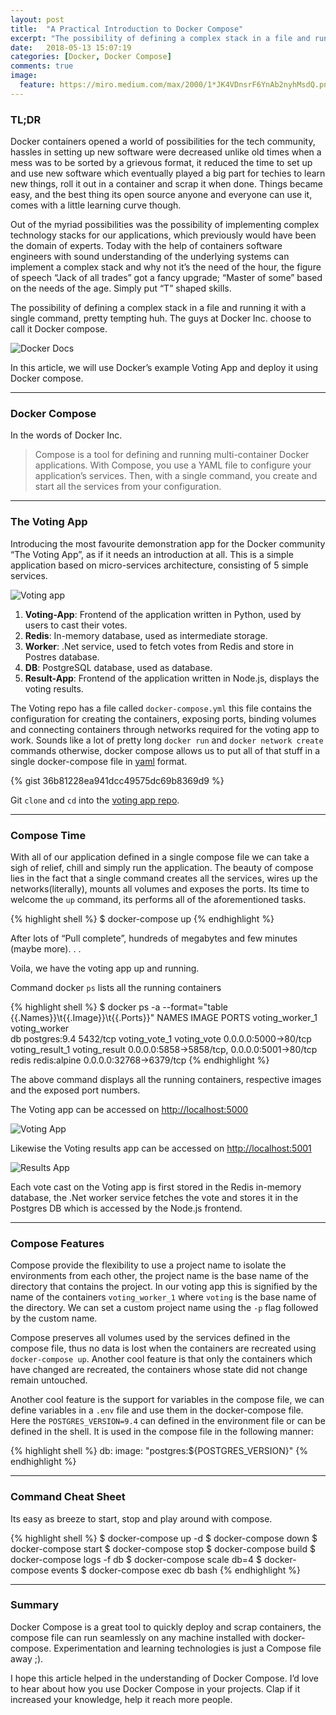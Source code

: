 ```yaml
---
layout: post
title:  "A Practical Introduction to Docker Compose"
excerpt: "The possibility of defining a complex stack in a file and running it with a single command, pretty tempting huh. The guys at Docker Inc. choose to call it Docker compose."
date:   2018-05-13 15:07:19
categories: [Docker, Docker Compose]
comments: true
image:
  feature: https://miro.medium.com/max/2000/1*JK4VDnsrF6YnAb2nyhMsdQ.png
---
```

### TL;DR

Docker containers opened a world of possibilities for the tech community, hassles in setting up new software were decreased unlike old times when a mess was to be sorted by a grievous format, it reduced the time to set up and use new software which eventually played a big part for techies to learn new things, roll it out in a container and scrap it when done. Things became easy, and the best thing its open source anyone and everyone can use it, comes with a little learning curve though.

Out of the myriad possibilities was the possibility of implementing complex technology stacks for our applications, which previously would have been the domain of experts. Today with the help of containers software engineers with sound understanding of the underlying systems can implement a complex stack and why not it’s the need of the hour, the figure of speech “Jack of all trades” got a fancy upgrade; “Master of some” based on the needs of the age. Simply put “T” shaped skills.

The possibility of defining a complex stack in a file and running it with a single command, pretty tempting huh. The guys at Docker Inc. choose to call it Docker compose.

![Docker Docs](https://miro.medium.com/max/1500/1*1g8v7eeFV2OWt1Tkmoc-4A.jpeg)

In this article, we will use Docker’s example Voting App and deploy it using Docker compose.

***
### Docker Compose

In the words of Docker Inc.

>Compose is a tool for defining and running multi-container Docker applications. With Compose, you use a YAML file to configure your application’s services. Then, with a single command, you create and start all the services from your configuration.

***
### The Voting App

Introducing the most favourite demonstration app for the Docker community “The Voting App”, as if it needs an introduction at all. This is a simple application based on micro-services architecture, consisting of 5 simple services.

![Voting app](https://miro.medium.com/max/2048/1*DIZdPFJO4EQbPNq0pR_b8g.png)

1. **Voting-App**: Frontend of the application written in Python, used by users to cast their votes.
2. **Redis**: In-memory database, used as intermediate storage.
3. **Worker**: .Net service, used to fetch votes from Redis and store in Postres database.
4. **DB**: PostgreSQL database, used as database.
5. **Result-App**: Frontend of the application written in Node.js, displays the voting results.

The Voting repo has a file called `docker-compose.yml` this file contains the configuration for creating the containers, exposing ports, binding volumes and connecting containers through networks required for the voting app to work. Sounds like a lot of pretty long `docker run` and `docker network create` commands otherwise, docker compose allows us to put all of that stuff in a single docker-compose file in [yaml](http://yaml.org/start.html) format.

{% gist 36b81228ea941dcc49575dc69b8369d9 %}

Git `clone` and `cd` into the [voting app repo](https://github.com/dockersamples/example-voting-app).

***
### Compose Time

With all of our application defined in a single compose file we can take a sigh of relief, chill and simply run the application. The beauty of compose lies in the fact that a single command creates all the services, wires up the networks(literally), mounts all volumes and exposes the ports. Its time to welcome the `up` command, its performs all of the aforementioned tasks.

{% highlight shell %}
$ docker-compose up 
{% endhighlight %}

After lots of “Pull complete”, hundreds of megabytes and few minutes (maybe more). . .

Voila, we have the voting app up and running.

Command docker `ps` lists all the running containers

{% highlight shell %}
$ docker ps -a --format="table {{.Names}}\t{{.Image}}\t{{.Ports}}" 
NAMES               IMAGE               PORTS
voting_worker_1     voting_worker      
db                  postgres:9.4        5432/tcp
voting_vote_1       voting_vote         0.0.0.0:5000->80/tcp
voting_result_1     voting_result       0.0.0.0:5858->5858/tcp, 0.0.0.0:5001->80/tcp
redis               redis:alpine        0.0.0.0:32768->6379/tcp 
{% endhighlight %}

The above command displays all the running containers, respective images and the exposed port numbers.

The Voting app can be accessed on [http://localhost:5000](http://localhost:5000)

![Voting App](https://miro.medium.com/max/2730/1*2OBAYVFG35tX6dHI08TWPg.png)

Likewise the Voting results app can be accessed on [http://localhost:5001](http://localhost:5001)

![Results App](https://miro.medium.com/max/2730/1*E-WleHhSji49ZLIafS8xgQ.png)

Each vote cast on the Voting app is first stored in the Redis in-memory database, the .Net worker service fetches the vote and stores it in the Postgres DB which is accessed by the Node.js frontend.

***

### Compose Features
Compose provide the flexibility to use a project name to isolate the environments from each other, the project name is the base name of the directory that contains the project. In our voting app this is signified by the name of the containers `voting_worker_1` where `voting` is the base name of the directory. We can set a custom project name using the `-p` flag followed by the custom name.

Compose preserves all volumes used by the services defined in the compose file, thus no data is lost when the containers are recreated using `docker-compose up`. Another cool feature is that only the containers which have changed are recreated, the containers whose state did not change remain untouched.

Another cool feature is the support for variables in the compose file, we can define variables in a `.env` file and use them in the docker-compose file. Here the `POSTGRES_VERSION=9.4` can defined in the environment file or can be defined in the shell. It is used in the compose file in the following manner:

{% highlight shell %}
db:
  image: "postgres:${POSTGRES_VERSION}"
{% endhighlight %}

***

### Command Cheat Sheet

Its easy as breeze to start, stop and play around with compose.

{% highlight shell %}
$ docker-compose up -d
$ docker-compose down
$ docker-compose start
$ docker-compose stop
$ docker-compose build
$ docker-compose logs -f db
$ docker-compose scale db=4
$ docker-compose events
$ docker-compose exec db bash
{% endhighlight %}

***
### Summary
Docker Compose is a great tool to quickly deploy and scrap containers, the compose file can run seamlessly on any machine installed with docker-compose. Experimentation and learning technologies is just a Compose file away ;).

I hope this article helped in the understanding of Docker Compose. I’d love to hear about how you use Docker Compose in your projects. Clap if it increased your knowledge, help it reach more people.